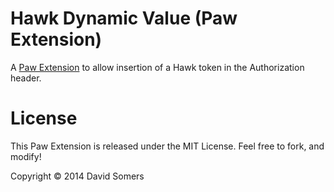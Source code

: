 # Hawk Dynamic Value (Paw Extension)

A [Paw Extension](http://luckymarmot.com/paw/extensions/) to allow insertion of
a Hawk token in the Authorization header.

# License

This Paw Extension is released under the MIT License.
Feel free to fork, and modify!

Copyright © 2014 David Somers
